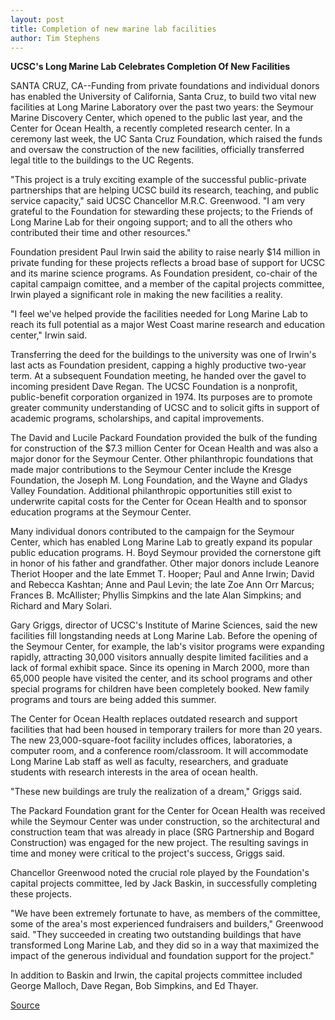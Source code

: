 ```yaml
---
layout: post
title: Completion of new marine lab facilities
author: Tim Stephens
---
```


**UCSC's Long Marine Lab Celebrates Completion Of New Facilities**

SANTA CRUZ, CA--Funding from private foundations and individual donors has enabled the University of California, Santa Cruz, to build two vital new facilities at Long Marine Laboratory over the past two years: the Seymour Marine Discovery Center, which opened to the public last year, and the Center for Ocean Health, a recently completed research center. In a ceremony last week, the UC Santa Cruz Foundation, which raised the funds and oversaw the construction of the new facilities, officially transferred legal title to the buildings to the UC Regents.

"This project is a truly exciting example of the successful public-private partnerships that are helping UCSC build its research, teaching, and public service capacity," said UCSC Chancellor M.R.C. Greenwood. "I am very grateful to the Foundation for stewarding these projects; to the Friends of Long Marine Lab for their ongoing support; and to all the others who contributed their time and other resources."

Foundation president Paul Irwin said the ability to raise nearly $14 million in private funding for these projects reflects a broad base of support for UCSC and its marine science programs. As Foundation president, co-chair of the capital campaign comittee, and a member of the capital projects committee, Irwin played a significant role in making the new facilities a reality.

"I feel we've helped provide the facilities needed for Long Marine Lab to reach its full potential as a major West Coast marine research and education center," Irwin said.

Transferring the deed for the buildings to the university was one of Irwin's last acts as Foundation president, capping a highly productive two-year term. At a subsequent Foundation meeting, he handed over the gavel to incoming president Dave Regan. The UCSC Foundation is a nonprofit, public-benefit corporation organized in 1974. Its purposes are to promote greater community understanding of UCSC and to solicit gifts in support of academic programs, scholarships, and capital improvements.

The David and Lucile Packard Foundation provided the bulk of the funding for construction of the $7.3 million Center for Ocean Health and was also a major donor for the Seymour Center. Other philanthropic foundations that made major contributions to the Seymour Center include the Kresge Foundation, the Joseph M. Long Foundation, and the Wayne and Gladys Valley Foundation. Additional philanthropic opportunities still exist to underwrite capital costs for the Center for Ocean Health and to sponsor education programs at the Seymour Center.

Many individual donors contributed to the campaign for the Seymour Center, which has enabled Long Marine Lab to greatly expand its popular public education programs. H. Boyd Seymour provided the cornerstone gift in honor of his father and grandfather. Other major donors include Leanore Theriot Hooper and the late Emmet T. Hooper; Paul and Anne Irwin; David and Rebecca Kashtan; Anne and Paul Levin; the late Zoe Ann Orr Marcus; Frances B. McAllister; Phyllis Simpkins and the late Alan Simpkins; and Richard and Mary Solari.

Gary Griggs, director of UCSC's Institute of Marine Sciences, said the new facilities fill longstanding needs at Long Marine Lab. Before the opening of the Seymour Center, for example, the lab's visitor programs were expanding rapidly, attracting 30,000 visitors annually despite limited facilities and a lack of formal exhibit space. Since its opening in March 2000, more than 65,000 people have visited the center, and its school programs and other special programs for children have been completely booked. New family programs and tours are being added this summer.

The Center for Ocean Health replaces outdated research and support facilities that had been housed in temporary trailers for more than 20 years. The new 23,000-square-foot facility includes offices, laboratories, a computer room, and a conference room/classroom. It will accommodate Long Marine Lab staff as well as faculty, researchers, and graduate students with research interests in the area of ocean health.

"These new buildings are truly the realization of a dream," Griggs said.

The Packard Foundation grant for the Center for Ocean Health was received while the Seymour Center was under construction, so the architectural and construction team that was already in place (SRG Partnership and Bogard Construction) was engaged for the new project. The resulting savings in time and money were critical to the project's success, Griggs said.

Chancellor Greenwood noted the crucial role played by the Foundation's capital projects committee, led by Jack Baskin, in successfully completing these projects.

"We have been extremely fortunate to have, as members of the committee, some of the area's most experienced fundraisers and builders," Greenwood said. "They succeeded in creating two outstanding buildings that have transformed Long Marine Lab, and they did so in a way that maximized the impact of the generous individual and foundation support for the project."

In addition to Baskin and Irwin, the capital projects committee included George Malloch, Dave Regan, Bob Simpkins, and Ed Thayer. 

[Source](http://www1.ucsc.edu/news_events/press_releases/01-02/lml_transfer.html "Permalink to Completion of new marine lab facilities")